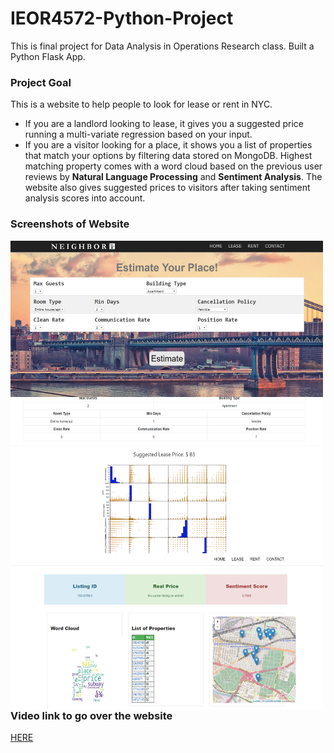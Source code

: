 # IEOR4572-Python-Project
This is final project for Data Analysis in Operations Research class. Built a Python Flask App. 

### Project Goal
This is a website to help people to look for lease or rent in NYC. 
* If you are a landlord looking to lease, it gives you a suggested price running a multi-variate regression based on your input.
* If you are a visitor looking for a place, it shows you a list of properties that match your options by filtering data stored on MongoDB. Highest matching property comes with a word cloud based on the previous user reviews by **Natural Language Processing** and **Sentiment Analysis**. The website also gives suggested prices to visitors after taking sentiment analysis scores into account.

### Screenshots of Website

<img align="left" width="500" height="250" src="screenshots/screenshot1.png">
<img align="left" width="500" height="250" src="screenshots/screenshot2.png">
<img align="left" width="500" height="250" src="screenshots/screenshot3.png">

### Video link to go over the website
[HERE](https://www.youtube.com/watch?v=u0cxEK7kcGs&feature=youtu.be)
